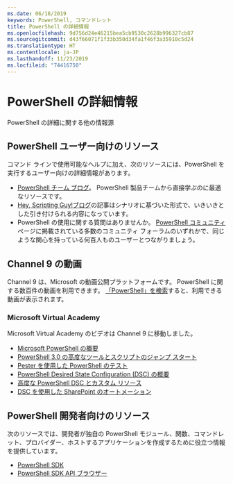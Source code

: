 ```yaml
---
ms.date: 06/18/2019
keywords: PowerShell, コマンドレット
title: PowerShell の詳細情報
ms.openlocfilehash: 9d756d24e46215bea5cb9530c2628b996327cb87
ms.sourcegitcommit: d43f66071f1f33b350d34fa1f46f3a35910c5d24
ms.translationtype: HT
ms.contentlocale: ja-JP
ms.lasthandoff: 11/23/2019
ms.locfileid: "74416750"
---
```

# <a name="more-powershell-learning"></a>PowerShell の詳細情報

PowerShell の詳細に関する他の情報源

## <a name="resources-for-powershell-users"></a>PowerShell ユーザー向けのリソース

コマンド ラインで使用可能なヘルプに加え、次のリソースには、PowerShell を実行するユーザー向けの詳細情報があります。

- [PowerShell チーム ブログ](https://devblogs.microsoft.com/powershell/)。 PowerShell 製品チームから直接学ぶのに最適なリソースです。
- [Hey, Scripting Guy!ブログ](https://devblogs.microsoft.com/scripting/)の記事はシナリオに基づいた形式で、いきいきとした引き付けられる内容になっています。
- PowerShell の使用に関する質問はありませんか。 [PowerShell コミュニティ](/powershell/#pivot=main&panel=community) ページに掲載されている多数のコミュニティ フォーラムのいずれかで、同じような関心を持っている何百人ものユーザーとつながりましょう。

## <a name="channel-9-videos"></a>Channel 9 の動画

Channel 9 は、Microsoft の動画公開プラットフォームです。 PowerShell に関する数百件の動画を利用できます。 [「PowerShell」を検索](https://channel9.msdn.com/Search?term=PowerShell&sortBy=top-rated)すると、利用できる動画が表示されます。

### <a name="microsoft-virtual-academy"></a>Microsoft Virtual Academy

Microsoft Virtual Academy のビデオは Channel 9 に移動しました。

- [Microsoft PowerShell の概要](https://channel9.msdn.com/Series/Getting-Started-with-Microsoft-PowerShell)
- [PowerShell 3.0 の高度なツールとスクリプトのジャンプ スタート](https://channel9.msdn.com/Series/Advanced-Tools-and-Scripting-with-PowerShell-3.0-Jump-Start)
- [Pester を使用した PowerShell のテスト](https://channel9.msdn.com/Series/Testing-PowerShell-with-Pester)
- [PowerShell Desired State Configuration (DSC) の概要](https://channel9.msdn.com/Series/Getting-Started-with-PowerShell-DSC)
- [高度な PowerShell DSC とカスタム リソース](https://channel9.msdn.com/Series/Advanced-PowerShell-DSC-and-Custom-Resources)
- [DSC を使用した SharePoint のオートメーション](https://channel9.msdn.com/Series/SharePoint-Automation-with-DSC)

## <a name="resources-for-powershell-developers"></a>PowerShell 開発者向けのリソース

次のリソースでは、開発者が独自の PowerShell モジュール、関数、コマンドレット、プロバイダー、ホストするアプリケーションを作成するために役立つ情報を提供しています。

- [PowerShell SDK](/powershell/scripting/developer/windows-powershell)
- [PowerShell SDK API ブラウザー](/dotnet/api/system.management.automation)
